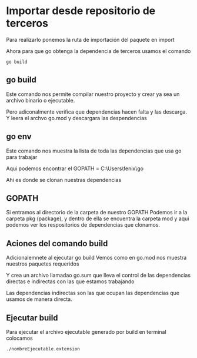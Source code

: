 # Importar desde repositorio de terceros

Para realizarlo ponemos la ruta de importación del paquete
en import

Ahora para que go obtenga la dependencia de terceros usamos el comando

    go build

## go build

Este comando nos permite compilar nuestro proyecto y crear ya sea un archivo binario o ejecutable.

Pero adiconalmente verifica que dependencias hacen falta y las descarga.
Y leera el archvo go.mod y descargara las despendencias

## go env

Este comando nos muestra la lista de toda las dependencias que usa go para trabajar

Aqui podemos encontrar el GOPATH = C:\Users\fenix\go

Ahi es donde se clonan nuestras dependencias

## GOPATH

Si entramos al directorio de la carpeta de nuestro GOPATH
Podemos ir a la carpeta pkg (package), y dentro de ella se encuentra la carpeta mod
y aqui podemos ver los respositorios de dependencias que clonamos.

## Aciones del comando build

Adicionalemnete al ejecutar go build
Vemos como en  go.mod nos muestra nuestros paquetes requeridos

Y crea un archivo llamadao go.sum que lleva el control de las dependencias directas
e indirectas con las que estamos trabajando

Las dependencias indirectas son las que ocupan las dependencias que usamos de manera directa.

## Ejecutar build

Para ejecutar el archivo ejecutable generado por build en terminal colocamos

    ./nombreEjecutable.extension
